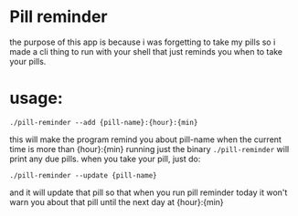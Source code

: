 # Pill reminder
the purpose of this app is because i was forgetting to take my pills so i made a cli thing to run with your shell that just reminds you when to take your pills.

# usage:
```
./pill-reminder --add {pill-name}:{hour}:{min}
```

this will make the program remind you about pill-name when the current time is more than {hour}:{min}
running just the binary `./pill-reminder` will print any due pills. when you take your pill, just do:

```
./pill-reminder --update {pill-name}
```

and it will update that pill so that when you run pill reminder today it won't warn you about that pill until the next day at {hour}:{min}
